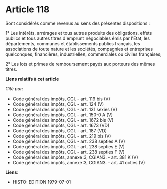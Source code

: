 # Article 118

Sont considérés comme revenus au sens des présentes dispositions :

1° Les intérêts, arrérages et tous autres produits des obligations, effets publics et tous autres titres d'emprunt
négociables émis par l'Etat, les départements, communes et établissements publics français, les associations de toute nature
et les sociétés, compagnies et entreprises quelconques, financières, industrielles, commerciales ou civiles françaises;

2° Les lots et primes de remboursement payés aux porteurs des mêmes titres.

**Liens relatifs à cet article**

_Cité par_:

  - Code général des impôts, CGI. - art. 119 bis (V)
  - Code général des impôts, CGI. - art. 124 (V)
  - Code général des impôts, CGI. - art. 131 sexies (V)
  - Code général des impôts, CGI. - art. 150-0 A (V)
  - Code général des impôts, CGI. - art. 1672 bis (V)
  - Code général des impôts, CGI. - art. 1673 (VD)
  - Code général des impôts, CGI. - art. 187 (VD)
  - Code général des impôts, CGI. - art. 219 bis (V)
  - Code général des impôts, CGI. - art. 238 septies A (V)
  - Code général des impôts, CGI. - art. 238 septies E (V)
  - Code général des impôts, CGI. - art. 238 septies F (V)
  - Code général des impôts, annexe 3, CGIAN3. - art. 381 K (V)
  - Code général des impôts, annexe 3, CGIAN3. - art. 41 octies (V)

**Liens**:

  - HISTO: EDITION 1979-07-01
